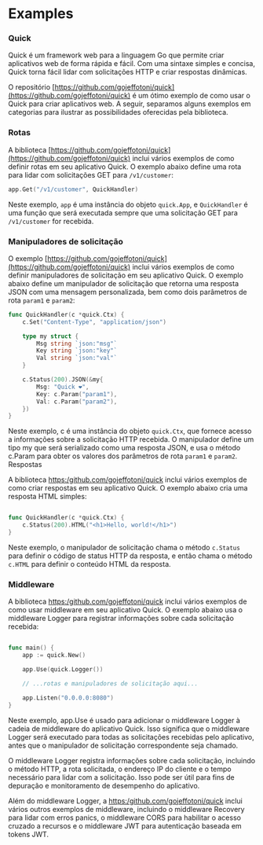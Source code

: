 # Examples

### Quick

Quick é um framework web para a linguagem Go que permite criar aplicativos web de forma rápida e fácil. Com uma sintaxe simples e concisa, Quick torna fácil lidar com solicitações HTTP e criar respostas dinâmicas.

O repositório [https://github.com/gojeffotoni/quick](https://github.com/gojeffotoni/quick) é um ótimo exemplo de como usar o Quick para criar aplicativos web. A seguir, separamos alguns exemplos em categorias para ilustrar as possibilidades oferecidas pela biblioteca.

### Rotas

A biblioteca [https://github.com/gojeffotoni/quick](https://github.com/gojeffotoni/quick) inclui vários exemplos de como definir rotas em seu aplicativo Quick. O exemplo abaixo define uma rota para lidar com solicitações GET para `/v1/customer`:

```go
app.Get("/v1/customer", QuickHandler)
```

Neste exemplo, `app` é uma instância do objeto `quick.App`, e `QuickHandler` é uma função que será executada sempre que uma solicitação GET para `/v1/customer` for recebida.

### Manipuladores de solicitação

O exemplo [https://github.com/gojeffotoni/quick](https://github.com/gojeffotoni/quick) inclui vários exemplos de como definir manipuladores de solicitação em seu aplicativo Quick. O exemplo abaixo define um manipulador de solicitação que retorna uma resposta JSON com uma mensagem personalizada, bem como dois parâmetros de rota `param1` e `param2`:

```go
func QuickHandler(c *quick.Ctx) {
    c.Set("Content-Type", "application/json")

    type my struct {
        Msg string `json:"msg"`
        Key string `json:"key"`
        Val string `json:"val"`
    }

    c.Status(200).JSON(&my{
        Msg: "Quick ❤️",
        Key: c.Param("param1"),
        Val: c.Param("param2"),
    })
}
```

Neste exemplo, c é uma instância do objeto `quick.Ctx`, que fornece acesso a informações sobre a solicitação HTTP recebida. O manipulador define um tipo my que será serializado como uma resposta JSON, e usa o método c.Param para obter os valores dos parâmetros de rota `param1` e `param2`.
Respostas

A biblioteca [https:/github.com/gojeffotoni/quick](https:/github.com/gojeffotoni/quick) inclui vários exemplos de como criar respostas em seu aplicativo Quick. O exemplo abaixo cria uma resposta HTML simples:

```go

func QuickHandler(c *quick.Ctx) {
    c.Status(200).HTML("<h1>Hello, world!</h1>")
}

```

Neste exemplo, o manipulador de solicitação chama o método `c.Status` para definir o código de status HTTP da resposta, e então chama o método `c.HTML` para definir o conteúdo HTML da resposta.

### Middleware

A biblioteca [https:/github.com/gojeffotoni/quick](https:/github.com/gojeffotoni/quick) inclui vários exemplos de como usar middleware em seu aplicativo Quick. O exemplo abaixo usa o middleware Logger para registrar informações sobre cada solicitação recebida:

```go

func main() {
    app := quick.New()

    app.Use(quick.Logger())

    // ...rotas e manipuladores de solicitação aqui...

    app.Listen("0.0.0.0:8080")
}
```

Neste exemplo, app.Use é usado para adicionar o middleware Logger à cadeia de middleware do aplicativo Quick. Isso significa que o middleware Logger será executado para todas as solicitações recebidas pelo aplicativo, antes que o manipulador de solicitação correspondente seja chamado.

O middleware Logger registra informações sobre cada solicitação, incluindo o método HTTP, a rota solicitada, o endereço IP do cliente e o tempo necessário para lidar com a solicitação. Isso pode ser útil para fins de depuração e monitoramento de desempenho do aplicativo.

Além do middleware Logger, a [https:/github.com/gojeffotoni/quick](https:/github.com/gojeffotoni/quick) inclui vários outros exemplos de middleware, incluindo o middleware Recovery para lidar com erros panics, o middleware CORS para habilitar o acesso cruzado a recursos e o middleware JWT para autenticação baseada em tokens JWT.
